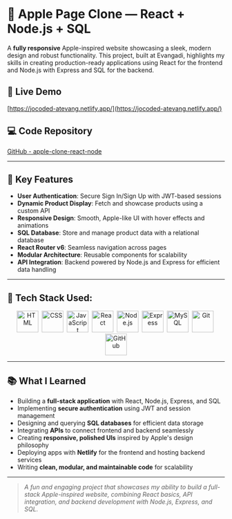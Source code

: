 # 🍎 Apple Page Clone — React + Node.js + SQL

A **fully responsive** Apple-inspired website showcasing a sleek, modern design and robust functionality. This project, built at Evangadi, highlights my skills in creating production-ready applications using React for the frontend and Node.js with Express and SQL for the backend.

## 🔗 Live Demo  
[https://jocoded-atevang.netlify.app/](https://jocoded-atevang.netlify.app/)

## 💻 Code Repository  
[GitHub - apple-clone-react-node]([https://github.com/Josy216/Apple](https://github.com/Josy216/Apple/))

---

## 🧩 Key Features

- **User Authentication**: Secure Sign In/Sign Up with JWT-based sessions  
- **Dynamic Product Display**: Fetch and showcase products using a custom API  
- **Responsive Design**: Smooth, Apple-like UI with hover effects and animations  
- **SQL Database**: Store and manage product data with a relational database  
- **React Router v6**: Seamless navigation across pages  
- **Modular Architecture**: Reusable components for scalability  
- **API Integration**: Backend powered by Node.js and Express for efficient data handling  

---

## 🚀 Tech Stack Used:

<p align="center">
  <img src="https://cdn.jsdelivr.net/gh/devicons/devicon/icons/html5/html5-original.svg" title="HTML5" alt="HTML" width="50" height="50"/> 
  <img src="https://cdn.jsdelivr.net/gh/devicons/devicon/icons/css3/css3-original.svg" title="CSS3" alt="CSS" width="50" height="50"/> 
  <img src="https://cdn.jsdelivr.net/gh/devicons/devicon/icons/javascript/javascript-original.svg" title="JavaScript" alt="JavaScript" width="50" height="50"/> 
  <img src="https://cdn.jsdelivr.net/gh/devicons/devicon/icons/react/react-original.svg" title="React" alt="React" width="50" height="50"/> 
  <img src="https://cdn.jsdelivr.net/gh/devicons/devicon/icons/nodejs/nodejs-original.svg" title="Node.js" alt="Node.js" width="50" height="50"/> 
  <img src="https://cdn.jsdelivr.net/gh/devicons/devicon/icons/express/express-original.svg" title="Express" alt="Express" width="50" height="50"/> 
  <img src="https://cdn.jsdelivr.net/gh/devicons/devicon/icons/mysql/mysql-original.svg" title="MySQL" alt="MySQL" width="50" height="50"/> 
  <img src="https://cdn.jsdelivr.net/gh/devicons/devicon/icons/git/git-original.svg" title="Git" alt="Git" width="50" height="50"/> 
  <img src="https://cdn.jsdelivr.net/gh/devicons/devicon/icons/github/github-original.svg" title="GitHub" alt="GitHub" width="50" height="50"/>
</p>

---

## 📚 What I Learned

- Building a **full-stack application** with React, Node.js, Express, and SQL  
- Implementing **secure authentication** using JWT and session management  
- Designing and querying **SQL databases** for efficient data storage  
- Integrating **APIs** to connect frontend and backend seamlessly  
- Creating **responsive, polished UIs** inspired by Apple's design philosophy  
- Deploying apps with **Netlify** for the frontend and hosting backend services  
- Writing **clean, modular, and maintainable code** for scalability  

---

> _A fun and engaging project that showcases my ability to build a full-stack Apple-inspired website, combining React basics, API integration, and backend development with Node.js, Express, and SQL._

